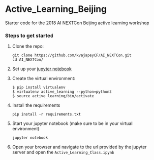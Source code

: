 # Active\_Learning\_Beijing
Starter code for the 2018 AI NEXTCon Beijing active learning workshop

### Steps to get started

1. Clone the repo:
	
	```
	git clone https://github.com/kvajapeyCF/AI_NEXTCon.git
	cd AI_NEXTCon/
	```

2. Set up your [jupyter notebook](https://jupyter.readthedocs.io/en/latest/install.html)

3. Create the virtual environment:

	```
	$ pip install virtualenv
	$ virtualenv active_learning --python=python3
	$ source active_learning/bin/activate
	```
4. Install the requirements

	```
	pip install -r requirements.txt
	```
5. Start your jupyter notebook (make sure to be in your virtual environment)

	```
	jupyter notebook
	```
6. Open your browser and navigate to the url provided by the jupyter server and open the `Active_Learning_Class.ipynb`